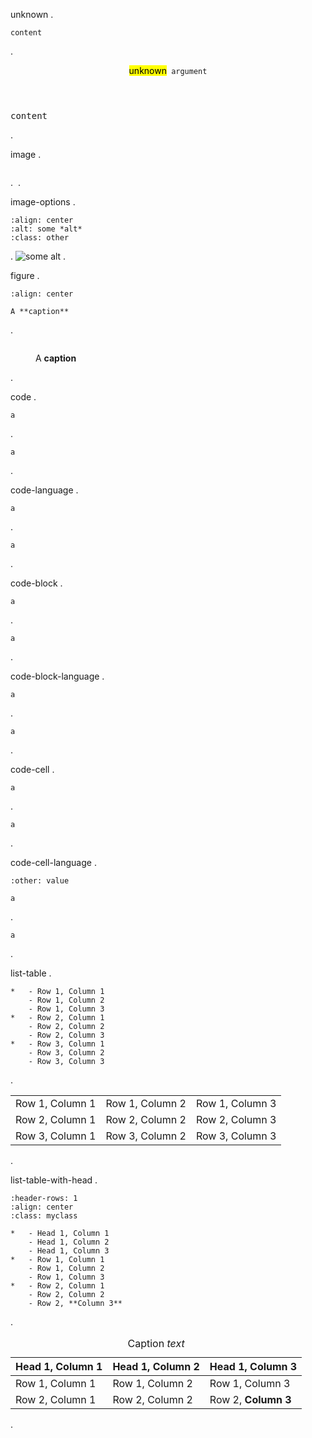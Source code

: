 unknown
.
```{unknown} argument
content
```
.
<aside class="directive-unhandled">
<header><mark>unknown</mark><code> argument</code></header>
<pre>content
</pre></aside>
.

image
.
```{image} https://via.placeholder.com/150
```
.
<img src="https://via.placeholder.com/150" alt="">
.

image-options
.
```{image} https://via.placeholder.com/150
:align: center
:alt: some *alt*
:class: other
```
.
<img src="https://via.placeholder.com/150" alt="some alt" class="align-center other">
.

figure
.
```{figure} https://via.placeholder.com/150
:align: center

A **caption**
```
.
<figure class="align-center">
<img src="https://via.placeholder.com/150" alt="" class="align-center">
<figcaption>
<p>A <strong>caption</strong></p>
</figcaption>
</figure>
.

code
.
```{code}
a
```
.
<pre><code>a
</code></pre>
.

code-language
.
```{code} python
a
```
.
<pre><code class="language-python">a
</code></pre>
.

code-block
.
```{code-block}
a
```
.
<pre><code>a
</code></pre>
.

code-block-language
.
```{code-block} python
a
```
.
<pre><code class="language-python">a
</code></pre>
.

code-cell
.
```{code-cell}
a
```
.
<pre><code>a
</code></pre>
.

code-cell-language
.
```{code-cell} python
:other: value

a
```
.
<pre><code class="language-python">a
</code></pre>
.

list-table
.
```{list-table}
*   - Row 1, Column 1
    - Row 1, Column 2
    - Row 1, Column 3
*   - Row 2, Column 1
    - Row 2, Column 2
    - Row 2, Column 3
*   - Row 3, Column 1
    - Row 3, Column 2
    - Row 3, Column 3
```
.
<table><tbody><tr><td>Row 1, Column 1</td><td>Row 1, Column 2</td><td>Row 1, Column 3</td></tr><tr><td>Row 2, Column 1</td><td>Row 2, Column 2</td><td>Row 2, Column 3</td></tr><tr><td>Row 3, Column 1</td><td>Row 3, Column 2</td><td>Row 3, Column 3</td></tr></tbody></table>
.

list-table-with-head
.
```{list-table}  Caption *text*
:header-rows: 1
:align: center
:class: myclass

*   - Head 1, Column 1
    - Head 1, Column 2
    - Head 1, Column 3
*   - Row 1, Column 1
    - Row 1, Column 2
    - Row 1, Column 3
*   - Row 2, Column 1
    - Row 2, Column 2
    - Row 2, **Column 3**
```
.
<table class="align-center myclass"><caption>Caption <em>text</em></caption><thead><tr><th>Head 1, Column 1</th><th>Head 1, Column 2</th><th>Head 1, Column 3</th></tr></thead><tbody><tr><td>Row 1, Column 1</td><td>Row 1, Column 2</td><td>Row 1, Column 3</td></tr><tr><td>Row 2, Column 1</td><td>Row 2, Column 2</td><td>Row 2, <strong>Column 3</strong></td></tr></tbody></table>
.
